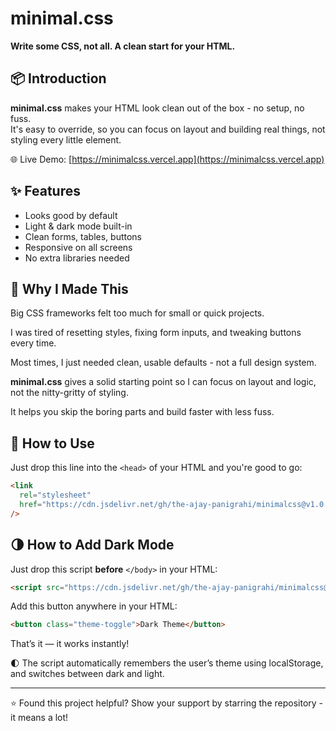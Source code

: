 # minimal.css

**Write some CSS, not all. A clean start for your HTML.**

## 📦 Introduction

**minimal.css** makes your HTML look clean out of the box - no setup, no fuss.  
It's easy to override, so you can focus on layout and building real things, not styling every little element.

🌐 Live Demo: [https://minimalcss.vercel.app](https://minimalcss.vercel.app)

## ✨ Features

- Looks good by default
- Light & dark mode built-in
- Clean forms, tables, buttons
- Responsive on all screens
- No extra libraries needed

## 🤔 Why I Made This

Big CSS frameworks felt too much for small or quick projects.

I was tired of resetting styles, fixing form inputs, and tweaking buttons every time.

Most times, I just needed clean, usable defaults - not a full design system.

**minimal.css** gives a solid starting point so I can focus on layout and logic, not the nitty-gritty of styling.

It helps you skip the boring parts and build faster with less fuss.

## 🚀 How to Use

Just drop this line into the `<head>` of your HTML and you're good to go:

```html
<link
  rel="stylesheet"
  href="https://cdn.jsdelivr.net/gh/the-ajay-panigrahi/minimalcss@v1.0.1/minimal.css"
/>
```

## 🌗 How to Add Dark Mode

Just drop this script **before** `</body>` in your HTML:

```html
<script src="https://cdn.jsdelivr.net/gh/the-ajay-panigrahi/minimalcss@v1.0.1/theme-toggle.js"></script>
```

Add this button anywhere in your HTML:

```html
<button class="theme-toggle">Dark Theme</button>
```

That’s it — it works instantly!

🌓 The script automatically remembers the user’s theme using localStorage, and switches between dark and light.

---

⭐ Found this project helpful? Show your support by starring the repository - it means a lot!
